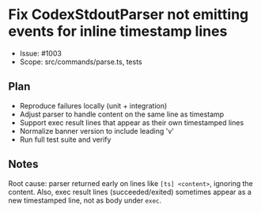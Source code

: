 # Fix CodexStdoutParser not emitting events for inline timestamp lines

- Issue: #1003
- Scope: src/commands/parse.ts, tests

## Plan

- Reproduce failures locally (unit + integration)
- Adjust parser to handle content on the same line as timestamp
- Support exec result lines that appear as their own timestamped lines
- Normalize banner version to include leading 'v'
- Run full test suite and verify

## Notes

Root cause: parser returned early on lines like `[ts] <content>`, ignoring the content. Also, exec result lines (succeeded/exited) sometimes appear as a new timestamped line, not as body under `exec`.

